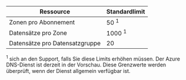 
| Ressource  | Standardlimit 
--- | ---
| Zonen pro Abonnement | 50 <sup>1</sup>
| Datensätze pro Zone| 1000 <sup>1</sup>
| Datensätze pro Datensatzgruppe| 20

<sup>1</sup> sich an den Support, falls Sie diese Limits erhöhen müssen.
Der Azure DNS-Dienst ist derzeit in der Vorschau.  Diese Grenzwerte werden überprüft, wenn der Dienst allgemein verfügbar ist.

